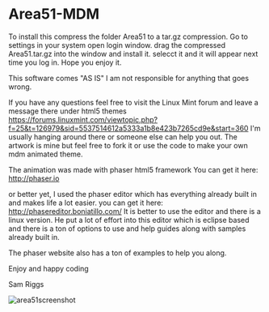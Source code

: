 # Area51-MDM
To install this compress the folder Area51 to a tar.gz compression.
Go to settings in your system open login window.
drag the compressed Area51.tar.gz into the window and install it.
selecct it and it will appear next time you log in.
Hope you enjoy it.

This software comes "AS IS"
I am not responsible for anything that goes wrong.

If you have any questions feel free to visit the Linux Mint forum and leave a message there under html5 themes
https://forums.linuxmint.com/viewtopic.php?f=25&t=126979&sid=5537514612a5333a1b8e423b7265cd9e&start=360
I'm usually hanging around there or someone else can help you out.
The artwork is mine but feel free to fork it or use the code to make your own mdm animated theme.

The animation was made with phaser html5 framework
You can get it here: http://phaser.io

or better yet, I used the phaser editor which has everything already built in and makes life a lot easier.
you can get it here: http://phasereditor.boniatillo.com/
It is better to use the editor and there is a linux version.
He put a lot of effort into this editor which is eclipse based and there is a ton of options to use and help guides along with samples already built in.

The phaser website also has a ton of examples to help you along.

Enjoy and happy coding

Sam Riggs

![area51screenshot](https://cloud.githubusercontent.com/assets/19275499/15136288/1b81c4b6-164e-11e6-8d1c-80bd45bd9731.jpg)

